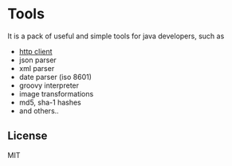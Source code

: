 Tools
=========

It is a pack of useful and simple tools for java developers, such as

  - [http client]
  - json parser
  - xml parser
  - date parser (iso 8601)
  - groovy interpreter
  - image transformations
  - md5, sha-1 hashes
  - and others..



License
----

MIT


[http client]:https://github.com/wizzardo/Tools/wiki/HttpClient